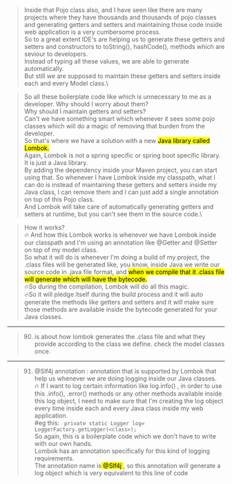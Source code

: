 
>Inside that Pojo class also, and I have seen like there are many projects where they have thousands
and thousands of pojo classes and generating getters and setters and maintaining those code inside web
application is a very cumbersome process.\
So to a great extent IDE's are helping us to generate these getters and setters and constructors to
toString(), hashCode(), methods which are seviour to developers.\
Instead of typing all these values, we are able to generate automatically.\
But still we are supposed to maintain these getters and setters inside each and every Model class.\

> So all these boilerplate code like which is unnecessary to me as a developer.
Why should I worry about them?\
Why should I maintain getters and setters?\
Can't we have something smart which whenever it sees some pojo classes which will do a magic of removing
that burden from the developer.\
So that's where we have a solution with a new <mark> Java library called Lombok. </mark>\
Again, Lombok is not a spring specific or spring boot specific library.\
It is just a Java library.\
By adding the dependency inside your Maven project, you can start using that.
> So whenever I have Lombok inside my classpath, what I can do is instead of maintaining these getters
and setters inside my Java class, I can remove them and I can just add a single annotation on top of
this Pojo class.\
And Lombok will take care of automatically generating getters and setters at runtime, but you can't
see them in the source code.\

>   How it works?\
> 🔥 And how this Lombok works is whenever we have Lombok inside our classpath and I'm using an annotation
like @Getter and @Setter on top of my model class.\
So what it will do is whenever I'm doing a build of my project, the .class files will be generated
like, you know, inside Java we write our source code in .java file format, and <mark> when we compile that
it .class file will generate which will have the bytecode.</mark> \
🔥So during the compilation, Lombok will do all this magic.\
🔥So it will pledge itself during the build process and it will auto generate the methods like getters
and setters and it will make sure those methods are available inside the bytecode generated for your
Java classes.

----------------------------------------------------------------------
>90. is about how lombok generates the .class file and what they provide according to the class we define. check the model classes once.
-------------------------------------------------------------------
>91. @Slf4j annotation : annotation that is supported by Lombok that help us  whenever we are doing logging inside our Java classes.\
>🔥  If I want to log certain information like log.info() , in order to use this .info(), .error() methods or any other methods
available inside this log object, I need to make sure that I'm creating the log object every time inside
each and every Java class inside my web application.\
> #eg this:  ``` private static Logger log= LoggerFactory.getLogger(<class>);``` \
>So again, this is a boilerplate code which we don't have to write with our own hands.\
Lombok has an annotation specifically for this kind of logging requirements.\
The annotation name is<mark>  @Slf4j </mark>, so this annotation will generate a log object which
is very equivalent to this line of code